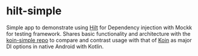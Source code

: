 # hilt-simple
Simple app to demonstrate using [Hilt](https://dagger.dev/hilt/) for Dependency injection with Mockk for testing framework. Shares basic functionality and architecture with the [koin-simple repo](https://github.com/sierraobryan/koin-simple) to compare and contrast usage with that of [Koin](https://insert-koin.io/) as major DI options in native Android with Kotlin. 
